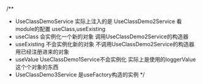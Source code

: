 /**
   *    UseClassDemoService 实际上注入的是 UseClassDemo2Service   看module的配置  useClass,useExisting
   *    useClass  会实例化一个新的对象  调用UseClassDemo2Service的构造器
   *    useExisting  不会实例化新的对象   不调用UseClassDemo2Service的构造器  用已经注册进来的对象
   *    useValue   UseClassDemo1Service不会实例化   实际上是使用的loggerValue这个个对象的东西
   *    UseClassDemo3Service  是useFactory构造的实例
   */